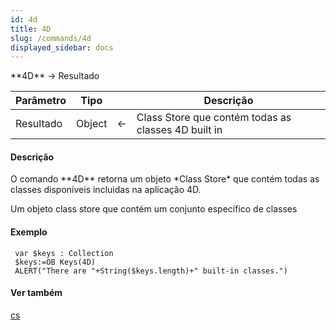 ```yaml
---
id: 4d
title: 4D
slug: /commands/4d
displayed_sidebar: docs
---
```


<!--REF #_command_.4D.Syntax-->**4D**  -> Resultado<!-- END REF-->
<!--REF #_command_.4D.Params-->
| Parâmetro | Tipo |  | Descrição |
| --- | --- | --- | --- |
| Resultado | Object | &larr; | Class Store que contém todas as classes 4D built in |

<!-- END REF-->

#### Descrição 

<!--REF #_command_.4D.Summary-->O comando **4D** retorna um objeto *Class Store* que contém todas as classes disponíveis incluidas na aplicação 4D.<!-- END REF-->

Um objeto class store que contém um conjunto específico de classes

#### Exemplo 

```4d
 var $keys : Collection
 $keys:=OB Keys(4D)
 ALERT("There are "+String($keys.length)+" built-in classes.")
```

#### Ver também 

[cs](cs.md)  